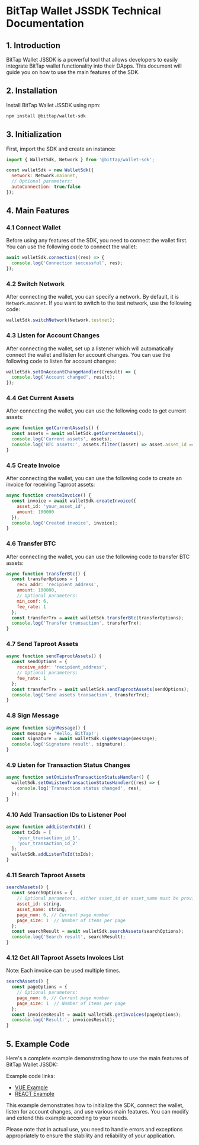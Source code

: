 # BitTap Wallet JSSDK Technical Documentation

## 1. Introduction

BitTap Wallet JSSDK is a powerful tool that allows developers to easily integrate BitTap wallet functionality into their DApps. This document will guide you on how to use the main features of the SDK.

## 2. Installation

Install BitTap Wallet JSSDK using npm:

```bash
npm install @bittap/wallet-sdk
```

## 3. Initialization

First, import the SDK and create an instance:

```javascript
import { WalletSdk, Network } from '@bittap/wallet-sdk';

const walletSdk = new WalletSdk({ 
  network: Network.mainnet,
  // Optional parameters:
  autoConnection: true/false
});
```

## 4. Main Features

### 4.1 Connect Wallet

Before using any features of the SDK, you need to connect the wallet first. You can use the following code to connect the wallet:

```javascript
await walletSdk.connection((res) => {
  console.log('Connection successful', res);
});
```

### 4.2 Switch Network

After connecting the wallet, you can specify a network. By default, it is `Network.mainnet`. If you want to switch to the test network, use the following code:

```javascript
walletSdk.switchNetwork(Network.testnet);
```

### 4.3 Listen for Account Changes

After connecting the wallet, set up a listener which will automatically connect the wallet and listen for account changes. You can use the following code to listen for account changes:

```javascript
walletSdk.setOnAccountChangeHandler((result) => {
  console.log('Account changed', result);
});
```

### 4.4 Get Current Assets

After connecting the wallet, you can use the following code to get current assets:

```javascript
async function getCurrentAssets() {
  const assets = await walletSdk.getCurrentAssets();
  console.log('Current assets', assets);
  console.log('BTC assets:', assets.filter((asset) => asset.asset_id === 'Base'));
}
```

### 4.5 Create Invoice

After connecting the wallet, you can use the following code to create an invoice for receiving Taproot assets:

```javascript
async function createInvoice() {
  const invoice = await walletSdk.createInvoice({
    asset_id: 'your_asset_id',
    amount: 100000
  });
  console.log('Created invoice', invoice);
}
```

### 4.6 Transfer BTC

After connecting the wallet, you can use the following code to transfer BTC assets:

```javascript
async function transferBtc() {
  const transferOptions = {
    recv_addr: 'recipient_address',
    amount: 100000,
    // Optional parameters:
    min_conf: 6,
    fee_rate: 1
  };
  const transferTrx = await walletSdk.transferBtc(transferOptions);
  console.log('Transfer transaction', transferTrx);
}
```

### 4.7 Send Taproot Assets

```javascript
async function sendTaprootAssets() {
  const sendOptions = {
    receive_addr: 'recipient_address',
    // Optional parameters:
    fee_rate: 1
  };
  const transferTrx = await walletSdk.sendTaprootAssets(sendOptions);
  console.log('Send assets transaction', transferTrx);
}
```

### 4.8 Sign Message

```javascript
async function signMessage() {
  const message = 'Hello, BitTap!';
  const signature = await walletSdk.signMessage(message);
  console.log('Signature result', signature);
}
```

### 4.9 Listen for Transaction Status Changes

```javascript
async function setOnListenTransactionStatusHandler() {
  walletSdk.setOnListenTransactionStatusHandler((res) => {
    console.log('Transaction status changed', res);
  });
}
```

### 4.10 Add Transaction IDs to Listener Pool

```javascript
async function addListenTxId() {
  const txIds = [
    'your_transaction_id_1',
    'your_transaction_id_2'
  ];
  walletSdk.addListenTxId(txIds);
}
```

### 4.11 Search Taproot Assets
```javascript
searchAssets() {
  const searchOptions = {
    // Optional parameters, either asset_id or asset_name must be provided:
    asset_id: string,
    asset_name: string,
    page_num: 6, // Current page number
    page_size: 1  // Number of items per page
  };
  const searchResult = await walletSdk.searchAssets(searchOptions);
  console.log('Search result', searchResult);
}
```
### 4.12 Get All Taproot Assets Invoices List

Note: Each invoice can be used multiple times.

```javascript
searchAssets() {
  const pageOptions = {
    // Optional parameters:
    page_num: 6, // Current page number
    page_size: 1  // Number of items per page
  };
  const invoicesResult = await walletSdk.getInvoices(pageOptions);
  console.log('Result:', invoicesResult);
}
```



## 5. Example Code

Here's a complete example demonstrating how to use the main features of BitTap Wallet JSSDK:

Example code links:
* [VUE Example](https://bittap-vue.onebits.org/)
* [REACT Example](https://bittap-react.onebits.org/)

This example demonstrates how to initialize the SDK, connect the wallet, listen for account changes, and use various main features. You can modify and extend this example according to your needs.

Please note that in actual use, you need to handle errors and exceptions appropriately to ensure the stability and reliability of your application.
